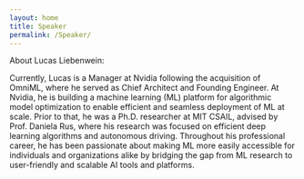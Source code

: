 ```yaml
---
layout: home
title: Speaker
permalink: /Speaker/
---
```


About Lucas Liebenwein:

Currently, Lucas  is a Manager at Nvidia following the acquisition of OmniML, where he served as Chief Architect and Founding Engineer. At Nvidia, he is building a machine learning (ML) platform for algorithmic model optimization to enable efficient and seamless deployment of ML at scale.
Prior to that, he was a Ph.D. researcher at MIT CSAIL, advised by Prof. Daniela Rus, where his research was focused on efficient deep learning algorithms and autonomous driving.
Throughout his professional career, he has been passionate about making ML more easily accessible for individuals and organizations alike by bridging the gap from ML research to user-friendly and scalable AI tools and platforms.


